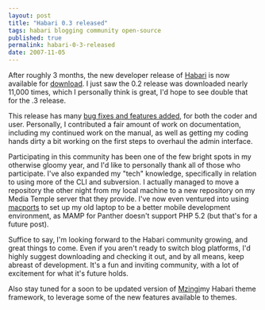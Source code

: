 ```yaml
---
layout: post
title: "Habari 0.3 released"
tags: habari blogging community open-source
published: true
permalink: habari-0-3-released
date: 2007-11-05
---
```


After roughly 3 months, the new developer release of <a href="http://habariproject.org/en/">Habari</a> is now available for <a href="http://code.google.com/p/habari/downloads/list">download</a>.  I just saw the 0.2 release was downloaded nearly 11,000 times, which I personally think is great, I'd hope to see double that for the .3 release.

This release has many <a href="http://wiki.habariproject.org/en/Releases/0.3">bug fixes and features added</a>, for both the coder and user.  Personally, I contributed a fair amount of work on documentation, including my continued work on the manual, as well as getting my coding hands dirty a bit working on the first steps to overhaul the admin interface.

Participating in this community has been one of the few bright spots in my otherwise gloomy year, and I'd like to personally thank all of those who participate.  I've also expanded my "tech" knowledge, specifically in relation to using more of the CLI and subversion.  I actually managed to move a repository the other night from my local machine to a new repository on my Media Temple server that they provide.  I've now even ventured into using <a href="http://www.macports.org/">macports</a> to set up my old laptop to be a better mobile development environment, as MAMP for Panther doesn't support PHP 5.2 (but that's for a future post).

Suffice to say, I'm looking forward to the Habari community growing, and great things to come.  Even if you aren't ready to switch blog platforms, I'd highly suggest downloading and checking it out, and by all means, keep abreast of development.  It's a fun and inviting community, with a lot of excitement for what it's future holds.

Also stay tuned for a soon to be updated version of <a href="http://miklb.com/mzingi">Mzingi</a>my Habari theme framework, to leverage some of the new features available to themes.

